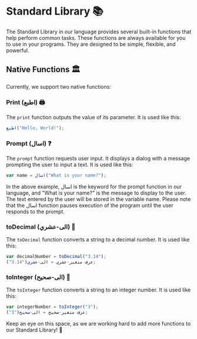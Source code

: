 # Standard Library 📚

The Standard Library in our language provides several built-in functions that help perform common tasks. These functions are always available for you to use in your programs. They are designed to be simple, flexible, and powerful.

## Native Functions 🏛️

Currently, we support two native functions:

### Print (اطبع) 🖨️

The `print` function outputs the value of its parameter. It is used like this:

```js
اطبع("Hello, World!");
```

### Prompt (اسال) ❓


The `prompt` function requests user input. It displays a dialog with a message prompting the user to input a text. It is used like this:


```js
var name = اسال("What is your name?");
```

In the above example, اسال is the keyword for the prompt function in our language, and "What is your name?" is the message to display to the user. The text entered by the user will be stored in the variable name.
Please note that the اسال function pauses execution of the program until the user responds to the prompt.


### toDecimal (الى-عشري) 🔢


The `toDecimal` function converts a string to a decimal number. It is used like this:


```js
var decimalNumber = toDecimal("3.14");
عرف متغير-عشري = الى-عشري("3.14");
```


### toInteger (الى-صحيح) 🔢


The `toInteger` function converts a string to an integer number. It is used like this:


```js
var integerNumber = toInteger("3");
عرف متغير-صحيح = الى-صحيح("3");
``` 


Keep an eye on this space, as we are working hard to add more functions to our Standard Library! 🚀
